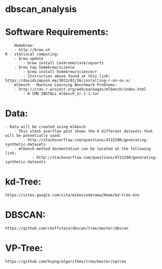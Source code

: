 # dbscan_analysis

# Software Requirements:
    	Homebrew:
	    - http://brew.sh
	R - statiscal computing:
	    - brew update
            - brew install Caskroom/cask/xquartz
	    - brew tap homebrew/science
            - brew install homebrew/science/r
            - Instruction above found at this link: https://davidsimpson.me/2013/02/26/installing-r-on-os-x/
        mlbench - Machine Learning Benchmark Problems:
	    - http://cran.r-project.org/web/packages/mlbench/index.html
            - R CMD INSTALL mlbench_2r.1-1.tar

# Data:
	- Data will be created using mlbench
        - This stack overflow post shows the 6 different datasets that will be potentially used:
	        - http://stackoverflow.com/questions/4722290/generating-synthetic-datasets
        - mlbench method docmentation can be located at the following link:
                - http://stackoverflow.com/questions/4722290/generating-synthetic-datasets

# kd-Tree:
	https://sites.google.com/site/mikescoderama/Home/kd-tree-knn

# DBSCAN:
	https://github.com/choffstein/dbscan/tree/master/dbscan

# VP-Tree:
	https://github.com/huyng/algorithms/tree/master/vptree
